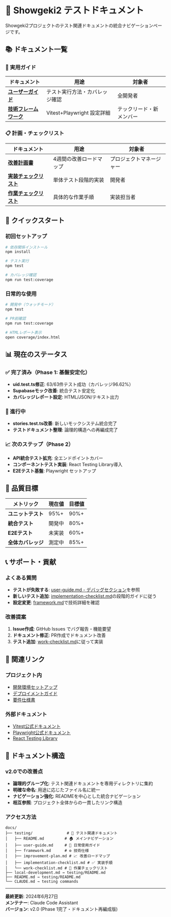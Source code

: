 # 🧪 Showgeki2 テストドキュメント

Showgeki2プロジェクトのテスト関連ドキュメントの統合ナビゲーションページです。

## 📚 ドキュメント一覧

### 🎯 実用ガイド

| ドキュメント | 用途 | 対象者 |
|------------|------|--------|
| **[ユーザーガイド](./user-guide.md)** | テスト実行方法・カバレッジ確認 | 全開発者 |
| **[技術フレームワーク](./framework.md)** | Vitest+Playwright 設定詳細 | テックリード・新メンバー |

### 📋 計画・チェックリスト

| ドキュメント | 用途 | 対象者 |
|------------|------|--------|
| **[改善計画書](./improvement-plan.md)** | 4週間の改善ロードマップ | プロジェクトマネージャー |
| **[実装チェックリスト](./implementation-checklist.md)** | 単体テスト段階的実装 | 開発者 |
| **[作業チェックリスト](./work-checklist.md)** | 具体的な作業手順 | 実装担当者 |

## 🚀 クイックスタート

### 初回セットアップ
```bash
# 依存関係インストール
npm install

# テスト実行
npm test

# カバレッジ確認
npm run test:coverage
```

### 日常的な使用
```bash
# 開発中（ウォッチモード）
npm test

# PR前確認
npm run test:coverage

# HTMLレポート表示
open coverage/index.html
```

## 📊 現在のステータス

### ✅ 完了済み（Phase 1: 基盤安定化）
- **uid.test.ts修正**: 63/63件テスト成功（カバレッジ96.62%）
- **Supabaseモック改善**: 統合テスト安定化
- **カバレッジレポート設定**: HTML/JSON/テキスト出力

### 🔄 進行中
- **stories.test.ts改善**: 新しいモックシステム統合完了
- **テストドキュメント整理**: 論理的構造への再編成完了

### 📈 次のステップ（Phase 2）
- **API統合テスト拡充**: 全エンドポイントカバー
- **コンポーネントテスト実装**: React Testing Library導入
- **E2Eテスト基盤**: Playwright セットアップ

## 🎯 品質目標

| メトリック | 現在値 | 目標値 |
|-----------|--------|--------|
| **ユニットテスト** | 95%+ | 90%+ |
| **統合テスト** | 開発中 | 80%+ |
| **E2Eテスト** | 未実装 | 60%+ |
| **全体カバレッジ** | 測定中 | 85%+ |

## 📞 サポート・貢献

### よくある質問
- **テストが失敗する**: [user-guide.md - デバッグセクション](./user-guide.md#デバッグとトラブルシューティング)を参照
- **新しいテスト追加**: [implementation-checklist.md](./implementation-checklist.md)の段階的ガイドに従う
- **設定変更**: [framework.md](./framework.md)で技術詳細を確認

### 改善提案
1. **Issue作成**: GitHub Issues でバグ報告・機能要望
2. **ドキュメント修正**: PR作成でドキュメント改善
3. **テスト追加**: [work-checklist.md](./work-checklist.md)に従って実装

## 🔗 関連リンク

### プロジェクト内
- [開発環境セットアップ](../local-development.md)
- [デプロイメントガイド](../deployment.md)
- [要件仕様書](../requirements/)

### 外部ドキュメント
- [Vitest公式ドキュメント](https://vitest.dev/)
- [Playwright公式ドキュメント](https://playwright.dev/)
- [React Testing Library](https://testing-library.com/docs/react-testing-library/)

## 📁 ドキュメント構造

### v2.0での改善点
- **論理的グループ化**: テスト関連ドキュメントを専用ディレクトリに集約
- **明確な命名**: 用途に応じたファイル名に統一
- **ナビゲーション強化**: READMEを中心とした統合ナビゲーション
- **相互参照**: プロジェクト全体からの一貫したリンク構造

### アクセス方法
```
docs/
├── testing/               # 📂 テスト関連ドキュメント
│   ├── README.md         # 🏠 メインナビゲーション
│   ├── user-guide.md     # 👥 日常使用ガイド
│   ├── framework.md      # ⚙️ 技術仕様
│   ├── improvement-plan.md # 📈 改善ロードマップ
│   ├── implementation-checklist.md # ✅ 実装手順
│   └── work-checklist.md # 🔧 作業チェックリスト
├── local-development.md → testing/README.md
├── README.md → testing/README.md
└── CLAUDE.md → testing commands
```

---

**最終更新**: 2024年6月27日  
**メンテナー**: Claude Code Assistant  
**バージョン**: v2.0 (Phase 1完了・ドキュメント再編成版)